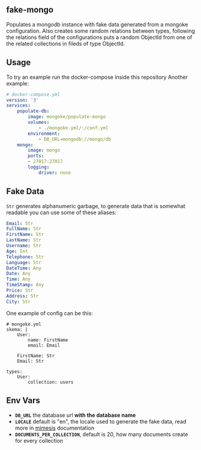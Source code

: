 ## fake-mongo

Populates a mongodb instance with fake data generated from a mongoke configuration.
Also creates some random relations between types, following the relations field of the configurations puts a random ObjectId from one of the related collections in fileds of type ObjectId.


## Usage
To try an example run the docker-compose inside this repository
Another example:
```yml
# docker-compose.yml
version: '3'
services:
    populate-db:
        image: mongoke/populate-mongo
        volumes:
            - ./mongoke.yml/:/conf.yml
        environment:
            - DB_URL=mongodb://mongo/db
    mongo:
        image: mongo
        ports:
        - 27017:27017
        logging: 
            driver: none
```

## Fake Data
`Str` generates alphanumeric garbage, to generate data that is somewhat readable you can use some of these aliases:
<!-- to update use regex '(\w+)':.*, -->
```yml
Email: Str
FullName: Str
FirstName: Str
LastName: Str
Username: Str
Age: Int
Telephone: Str
Language: Str
DateTime: Any
Date: Any
Time: Any
TimeStamp: Any
Price: Str
Address: Str
City: Str
```

One example of config can be this:
```
# mongoke.yml
skema: |
    User:
        name: FirstName
        email: Email

    FirstName: Str
    Email: Str

types:
    User:
        collection: users
```

## Env Vars
- **`DB_URL`** the database url **with the database name**
- **`LOCALE`** default is "en", the locale used to generate the fake data, read more in [mimesis](https://mimesis.name/getting_started.html#supported-locales) documentation
- **`DOCUMENTS_PER_COLLECTION`**, default is 20, how many documents create for every collection

